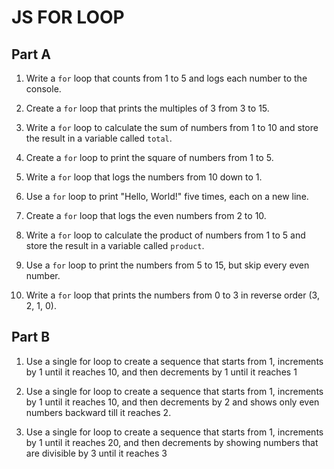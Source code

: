 # JS FOR LOOP

## Part A

1. Write a `for` loop that counts from 1 to 5 and logs each number to the console.

2. Create a `for` loop that prints the multiples of 3 from 3 to 15.

3. Write a `for` loop to calculate the sum of numbers from 1 to 10 and store the result in a variable called `total`.

4. Create a `for` loop to print the square of numbers from 1 to 5.

5. Write a `for` loop that logs the numbers from 10 down to 1.

6. Use a `for` loop to print "Hello, World!" five times, each on a new line.

7. Create a `for` loop that logs the even numbers from 2 to 10.

8. Write a `for` loop to calculate the product of numbers from 1 to 5 and store the result in a variable called `product`.

9. Use a `for` loop to print the numbers from 5 to 15, but skip every even number.

10. Write a `for` loop that prints the numbers from 0 to 3 in reverse order (3, 2, 1, 0).

## Part B

1. Use a single for loop to create a sequence that starts from 1, increments by 1 until it reaches 10, and then decrements by 1 until it reaches 1

2.  Use a single for loop to create a sequence that starts from 1, increments by 1 until it reaches 10, and then decrements by 2 and shows only even numbers backward till it reaches 2.

3.  Use a single for loop to create a sequence that starts from 1, increments by 1 until it reaches 20, and then decrements by showing numbers that are divisible by 3 until it reaches 3
